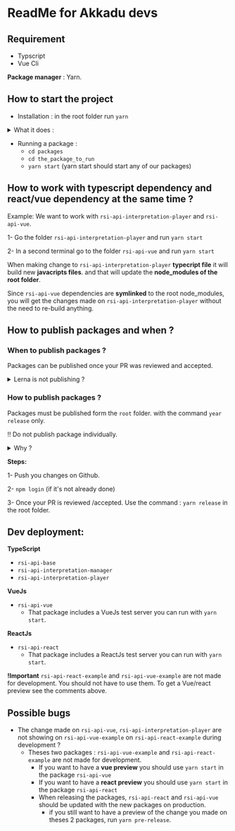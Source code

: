 # ReadMe for Akkadu devs



## Requirement
* Typscript
* Vue Cli

**Package manager** : Yarn.


## How to start the project

* Installation : in the root folder run `yarn` 
<details>
  <summary> What it does :</summary>
  <p> - It installs packages in all the modules of the folder packages </p>
  <p> - It creates symlinks </p>
</details>

* Running a package : 
  * `cd packages`
  * `cd the_package_to_run`
  * `yarn start` (yarn start should start any of our packages)



## How to work with typescript dependency and react/vue dependency at the same time ?

Example: We want to work with `rsi-api-interpretation-player` and `rsi-api-vue`.

1- Go the folder `rsi-api-interpretation-player` and run `yarn start`

2- In a second terminal go to the folder `rsi-api-vue` and run `yarn start`

When making change to `rsi-api-interpretation-player` **typecript file** it will build new **javacripts files**. and that will update the **node_modules of the root folder**.

Since `rsi-api-vue` dependencies are **symlinked** to the root node_modules, you will get the changes made on `rsi-api-interpretation-player` without the need to re-build anything.


## How to publish packages and when ? 

### When to publish packages ?

Packages can be published once your PR was reviewed and accepted.
<details>
    <summary> Lerna is not publishing ? </summary>
    <p>  Lerna will not release anything if the changes made were not pushed to github first.</p>
</details> 

### How to publish packages ?

Packages must be published form the `root` folder. with the command `year release` only. 

!! Do not publish package individually.


<details>
    <summary> Why ? </summary>
    <p>  When one package version change we want all the other packages having this dependency to also update and be published. Lerna does that for us.</p>
</details>

**Steps:**

1- Push you changes on Github.

2- `npm login` (if it's not already done)

3- Once your PR is reviewed /accepted. Use the command :  `yarn release` in the root folder.


## Dev deployment:
**TypeScript**
* `rsi-api-base`
* `rsi-api-interpretation-manager`
* `rsi-api-interpretation-player`

**VueJs**
* `rsi-api-vue`
  * That package includes a VueJs test server you can run with `yarn start`.

**ReactJs**
* `rsi-api-react`
  * That package includes a ReactJs test server you can run with `yarn start`.

**!Important** `rsi-api-react-example` and `rsi-api-vue-example` are not made for development. 
You should not have to use them. To get a Vue/react preview see the comments above.

## Possible bugs
* The change made on `rsi-api-vue`, `rsi-api-interpretation-player` are not showing on `rsi-api-vue-example` on `rsi-api-react-example` during development ?
  * Theses two packages : `rsi-api-vue-example` and `rsi-api-react-example` are not made for development.
    * If you want to have a **vue preview** you should use `yarn start` in the package `rsi-api-vue`
    * If you want to have a **react preview** you should use `yarn start` in the package `rsi-api-react`
    * When releasing the packages, `rsi-api-react` and `rsi-api-vue` should be updated with the new packages on production.
       * if you still want to have a preview of the change you made on theses 2 packages, run `yarn pre-release`.